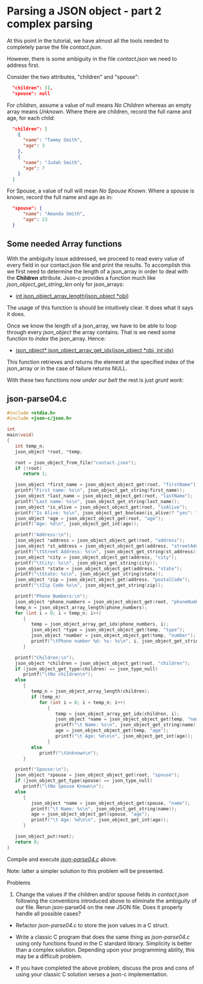 # Parsing a JSON object - part 2 complex parsing

At this point in the tutorial, we have almost all the tools needed to completely parse the file _*contact.json*_.

However, there is some ambiguity in the file _*contact.json*_ we need to address first.

Consider the two attributes, "children" and "spouse":
```json
  "children": [],
  "spouse": null
```
For *children*, assume a value of null means _*No Children*_ whereas an empty array means _*Unknown*_.
Where there are children, record the full name and age, for each child:

```json
  "children": [
    {
      "name": "Tammy Smith",
      "age": 3
    },
    {
      "name": "Judah Smith",
      "age": 7
    }
  ]
```
For Spouse, a value of null will mean _*No Spouse Known*_.
Where a spouse is known, record the full name and age as in:

```json
  "spouse": {
      "name": "Amanda Smith",
      "age": 23
  }
```

## Some needed Array functions

With the ambiguity issue addressed, we proceed to read every value of every field in our contact.json file and print the results. To accomplish this we first need to determine the length of a json\_array in order to deal with the **Children** attribute. Json-c provides a function much like _*json_object_get_string_len*_ only for json_arrays:

- [int json_object_array_length(json_object \*obj)](https://json-c.github.io/json-c/json-c-0.14/doc/html/json__object_8h.html#ab9ea8f9c72d5adf83fdcbfe69f97fa44)

The usage of this function is should be intuitively clear. It does what it says it does.

Once we know the length of a json\_array, we have to be able to loop through every _*json_object*_ the array contains. That is we need some function to _index_ the json_array. Hence:

- [json_object\* json_object_array_get_idx(json_object \*obj, int idx)](https://json-c.github.io/json-c/json-c-0.14/doc/html/json__object_8h.html#a676711a76545d4ec65cc75f100f5fd19)

This function retrieves and returns the element at the specified index of the json_array or in the case of failure returns NULL.

With these two functions now _under our belt_ the rest is just *grunt work*:

## json-parse04.c

```C
#include <stdio.h>
#include <json-c/json.h>

int
main(void)
{
   int temp_n;
   json_object *root, *temp;

   root = json_object_from_file("contact.json");
   if (!root)
      return 1;

   json_object *first_name = json_object_object_get(root, "firstName");
   printf("First name: %s\n", json_object_get_string(first_name));
   json_object *last_name = json_object_object_get(root, "lastName");
   printf("Last name: %s\n", json_object_get_string(last_name));
   json_object *is_alive = json_object_object_get(root, "isAlive");
   printf("Is Alive: %s\n", json_object_get_boolean(is_alive)? "yes": "No");
   json_object *age = json_object_object_get(root, "age");
   printf("Age: %d\n", json_object_get_int(age));

   printf("Address:\n");
   json_object *address = json_object_object_get(root, "address");
   json_object *st_address = json_object_object_get(address, "streetAddress");
   printf("\tStreet Address: %s\n", json_object_get_string(st_address));
   json_object *city = json_object_object_get(address, "city");
   printf("\tCity: %s\n", json_object_get_string(city));
   json_object *state = json_object_object_get(address, "state");
   printf("\tState: %s\n", json_object_get_string(state));
   json_object *zip = json_object_object_get(address, "postalCode");
   printf("\tZip Code %s\n", json_object_get_string(zip));

   printf("Phone Numbers:\n");
   json_object *phone_numbers = json_object_object_get(root, "phoneNumbers");
   temp_n = json_object_array_length(phone_numbers);
   for (int i = 0; i < temp_n; i++)
      {
         temp = json_object_array_get_idx(phone_numbers, i);
         json_object *type = json_object_object_get(temp, "type");
         json_object *number = json_object_object_get(temp, "number");
         printf("\tPhone number %d: %s: %s\n", i, json_object_get_string(type), json_object_get_string(number));
      }

   printf("Children:\n");
   json_object *children = json_object_object_get(root, "children");
   if (json_object_get_type(children) == json_type_null)
      printf("\tNo children\n");
   else
      {
         temp_n = json_object_array_length(children);
         if (temp_n)
            for (int i = 0; i < temp_n; i++)
               {
                  temp = json_object_array_get_idx(children, i);
                  json_object *name = json_object_object_get(temp, "name");
                  printf("\t Name: %s\n", json_object_get_string(name));
                  age = json_object_object_get(temp, "age");
                  printf("\t Age: %d\n\n", json_object_get_int(age));
               }
         else
            printf("\tUnknown\n");
      }

   printf("Spouse:\n");
   json_object *spouse = json_object_object_get(root, "spouse");
   if (json_object_get_type(spouse) == json_type_null)
      printf("\tNo Spouse Known\n");
   else
      {
         json_object *name = json_object_object_get(spouse, "name");
         printf("\t Name: %s\n", json_object_get_string(name));
         age = json_object_object_get(spouse, "age");
         printf("\t Age: %d\n\n", json_object_get_int(age));
      }

   json_object_put(root);
   return 0;
}

```

Compile and execute [_*json-parse04.c*_](https://github.com/rbtylee/tutorial-jsonc/blob/master/src/json-parse04.c) above.

Note: latter a simpler solution to this problem will be presented.

Problems

1. Change the values if the children and/or spouse fields in _*contact.json*_ following the conventions introduced above to eliminate the ambiguity of our file. Rerun json-parse04 on the new JSON file. Does it properly handle all possible cases?

- Refactor _*json-parse04.c*_ to store the json values in a C struct.

- Write a classic C program that does the same thing as _*json-parse04.c*_ using only functions found in the C standard library. Simplicity is better than a complex solution. Depending upon your programming ability, this may be a difficult problem.

- If you have completed the above problem, discuss the pros and cons of using your classic C solution verses a json-c implementation.
